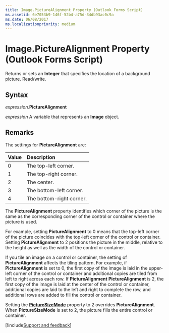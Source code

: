```yaml
---
title: Image.PictureAlignment Property (Outlook Forms Script)
ms.assetid: 6e7053b9-146f-52b4-a75d-34db93ac0c9a
ms.date: 06/08/2017
ms.localizationpriority: medium
---
```



# Image.PictureAlignment Property (Outlook Forms Script)

Returns or sets an **Integer** that specifies the location of a background picture. Read/write.


## Syntax

_expression_.**PictureAlignment**

_expression_ A variable that represents an **Image** object.


## Remarks

The settings for **PictureAlignment** are:



|Value|Description|
|:-----|:-----|
|0|The top-left corner.|
|1|The top-right corner.|
|2|The center.|
|3|The bottom-left corner.|
|4|The bottom-right corner.|

The **PictureAlignment** property identifies which corner of the picture is the same as the corresponding corner of the control or container where the picture is used.

For example, setting **PictureAlignment** to 0 means that the top-left corner of the picture coincides with the top-left corner of the control or container. Setting **PictureAlignment** to 2 positions the picture in the middle, relative to the height as well as the width of the control or container.

If you tile an image on a control or container, the setting of **PictureAlignment** affects the tiling pattern. For example, if **PictureAlignment** is set to 0, the first copy of the image is laid in the upper-left corner of the control or container and additional copies are tiled from left to right across each row. If **PictureAlignment** **PictureAlignment** is 2, the first copy of the image is laid at the center of the control or container, additional copies are laid to the left and right to complete the row, and additional rows are added to fill the control or container.

Setting the **[PictureSizeMode](Outlook.image.picturesizemode.md)** property to 2 overrides **PictureAlignment**. When **PictureSizeMode** is set to 2, the picture fills the entire control or container.

[!include[Support and feedback](~/includes/feedback-boilerplate.md)]
